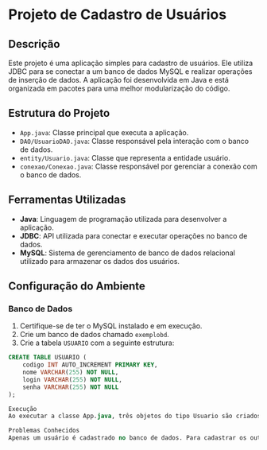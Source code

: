 # Projeto de Cadastro de Usuários

## Descrição

Este projeto é uma aplicação simples para cadastro de usuários. Ele utiliza JDBC para se conectar a um banco de dados MySQL e realizar operações de inserção de dados. A aplicação foi desenvolvida em Java e está organizada em pacotes para uma melhor modularização do código.

## Estrutura do Projeto

- `App.java`: Classe principal que executa a aplicação.
- `DAO/UsuarioDAO.java`: Classe responsável pela interação com o banco de dados.
- `entity/Usuario.java`: Classe que representa a entidade usuário.
- `conexao/Conexao.java`: Classe responsável por gerenciar a conexão com o banco de dados.

## Ferramentas Utilizadas

- **Java**: Linguagem de programação utilizada para desenvolver a aplicação.
- **JDBC**: API utilizada para conectar e executar operações no banco de dados.
- **MySQL**: Sistema de gerenciamento de banco de dados relacional utilizado para armazenar os dados dos usuários.

## Configuração do Ambiente

### Banco de Dados

1. Certifique-se de ter o MySQL instalado e em execução.
2. Crie um banco de dados chamado `exemplobd`.
3. Crie a tabela `USUARIO` com a seguinte estrutura:

```sql
CREATE TABLE USUARIO (
    codigo INT AUTO_INCREMENT PRIMARY KEY,
    nome VARCHAR(255) NOT NULL,
    login VARCHAR(255) NOT NULL,
    senha VARCHAR(255) NOT NULL
);

Execução
Ao executar a classe App.java, três objetos do tipo Usuario são criados e um deles é cadastrado no banco de dados através da classe UsuarioDAO.

Problemas Conhecidos
Apenas um usuário é cadastrado no banco de dados. Para cadastrar os outros usuários, adicione chamadas adicionais ao método cadastrarUsuario na classe App.
